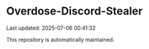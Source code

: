 # Overdose-Discord-Stealer

Last updated: 2025-07-06 00:41:32

This repository is automatically maintained.
